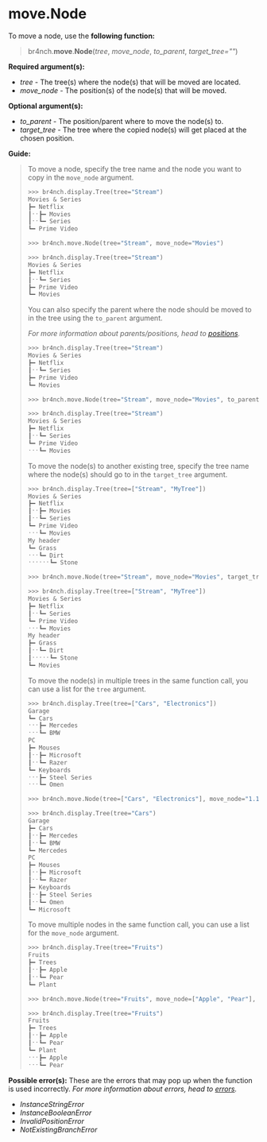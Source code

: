 # move.Node

To move a node, use the **following function:**

> br4nch.**move**.**Node**(*tree*, *move_node*, *to_parent*, *target_tree=""*)

**Required argument(s):**

- *tree* - The tree(s) where the node(s) that will be moved are located.
- *move_node* - The position(s) of the node(s) that will be moved.

**Optional argument(s):**

- *to_parent* - The position/parent where to move the node(s) to.
- *target_tree* -  The tree where the copied node(s) will get placed at the chosen position.

**Guide:**

> To move a node, specify the tree name and the node you want to copy in the `move_node` argument.
>
> ```python
> >>> br4nch.display.Tree(tree="Stream")
> Movies & Series
> ┣━ Netflix
> ┃ˑˑ┣━ Movies
> ┃ˑˑ┗━ Series
> ┗━ Prime Video
> 
> >>> br4nch.move.Node(tree="Stream", move_node="Movies")
> 
> >>> br4nch.display.Tree(tree="Stream")
> Movies & Series
> ┣━ Netflix
> ┃ˑˑ┗━ Series
> ┣━ Prime Video
> ┗━ Movies
> ```
>
> You can also specify the parent where the node should be moved to in the tree using the `to_parent` argument. 
>
> *For more information about parents/positions, head to [positions](../../guides/positions.md).*
>
> ```python
> >>> br4nch.display.Tree(tree="Stream")
> Movies & Series
> ┣━ Netflix
> ┃ˑˑ┗━ Series
> ┣━ Prime Video
> ┗━ Movies
> 
> >>> br4nch.move.Node(tree="Stream", move_node="Movies", to_parent="Prime Video")
> 
> >>> br4nch.display.Tree(tree="Stream")
> Movies & Series
> ┣━ Netflix
> ┃ˑˑ┗━ Series
> ┗━ Prime Video
> ˑˑˑ┗━ Movies
> ```
>
> To move the node(s) to another existing tree, specify the tree name where the node(s) should go to in the `target_tree` argument.
>
> ```python
> >>> br4nch.display.Tree(tree=["Stream", "MyTree"])
> Movies & Series
> ┣━ Netflix
> ┃ˑˑ┣━ Movies
> ┃ˑˑ┗━ Series
> ┗━ Prime Video
> ˑˑˑ┗━ Movies
> My header
> ┗━ Grass
> ˑˑˑ┗━ Dirt
> ˑˑˑˑˑˑ┗━ Stone
> 
> >>> br4nch.move.Node(tree="Stream", move_node="Movies", target_tree="MyTree")
> 
> >>> br4nch.display.Tree(tree=["Stream", "MyTree"])
> Movies & Series
> ┣━ Netflix
> ┃ˑˑ┗━ Series
> ┗━ Prime Video
> ˑˑˑ┗━ Movies
> My header
> ┣━ Grass
> ┃ˑˑ┗━ Dirt
> ┃ˑˑˑˑˑ┗━ Stone
> ┗━ Movies
> ```
>
> To move the node(s) in multiple trees in the same function call, you can use a list for the `tree` argument.
>
> ```python
> >>> br4nch.display.Tree(tree=["Cars", "Electronics"])
> Garage
> ┗━ Cars
> ˑˑˑ┣━ Mercedes
> ˑˑˑ┗━ BMW
> PC
> ┣━ Mouses
> ┃ˑˑ┣━ Microsoft
> ┃ˑˑ┗━ Razer
> ┗━ Keyboards
> ˑˑˑ┣━ Steel Series
> ˑˑˑ┗━ Omen
> 
> >>> br4nch.move.Node(tree=["Cars", "Electronics"], move_node="1.1", to_parent="2")
> 
> >>> br4nch.display.Tree(tree="Cars")
> Garage
> ┣━ Cars
> ┃ˑˑ┣━ Mercedes
> ┃ˑˑ┗━ BMW
> ┗━ Mercedes
> PC
> ┣━ Mouses
> ┃ˑˑ┣━ Microsoft
> ┃ˑˑ┗━ Razer
> ┣━ Keyboards
> ┃ˑˑ┣━ Steel Series
> ┃ˑˑ┗━ Omen
> ┗━ Microsoft
> ```
>
> To move multiple nodes in the same function call, you can use a list for the `move_node` argument.
>
> ```python
> >>> br4nch.display.Tree(tree="Fruits")
> Fruits
> ┣━ Trees
> ┃ˑˑ┣━ Apple
> ┃ˑˑ┗━ Pear
> ┗━ Plant
> 
> >>> br4nch.move.Node(tree="Fruits", move_node=["Apple", "Pear"], to_parent="Plant")
> 
> >>> br4nch.display.Tree(tree="Fruits")
> Fruits
> ┣━ Trees
> ┃ˑˑ┣━ Apple
> ┃ˑˑ┗━ Pear
> ┗━ Plant
> ˑˑˑ┣━ Apple
> ˑˑˑ┗━ Pear
> ```
>

**Possible error(s):**
These are the errors that may pop up when the function is used incorrectly.
*For more information about errors, head to [errors](../../guides/errors.md).*

- *InstanceStringError*
- *InstanceBooleanError*
- *InvalidPositionError*
- *NotExistingBranchError*
